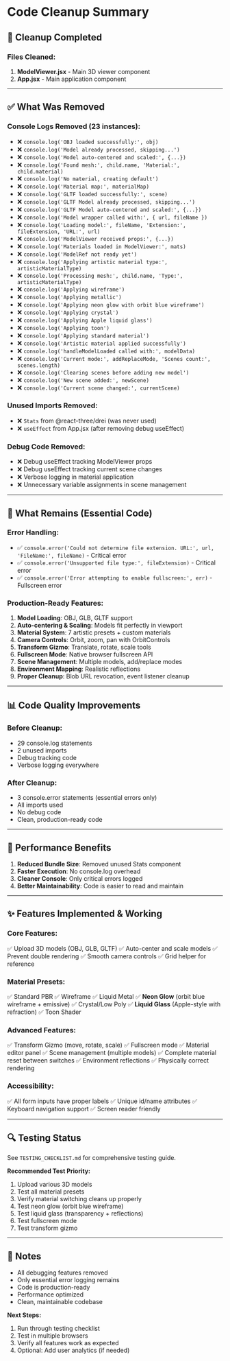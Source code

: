 # Code Cleanup Summary

## 🧹 Cleanup Completed

### Files Cleaned:
1. **ModelViewer.jsx** - Main 3D viewer component
2. **App.jsx** - Main application component

---

## ✅ What Was Removed

### Console Logs Removed (23 instances):
- ❌ `console.log('OBJ loaded successfully:', obj)`
- ❌ `console.log('Model already processed, skipping...')`
- ❌ `console.log('Model auto-centered and scaled:', {...})`
- ❌ `console.log('Found mesh:', child.name, 'Material:', child.material)`
- ❌ `console.log('No material, creating default')`
- ❌ `console.log('Material map:', materialMap)`
- ❌ `console.log('GLTF loaded successfully:', scene)`
- ❌ `console.log('GLTF Model already processed, skipping...')`
- ❌ `console.log('GLTF Model auto-centered and scaled:', {...})`
- ❌ `console.log('Model wrapper called with:', { url, fileName })`
- ❌ `console.log('Loading model:', fileName, 'Extension:', fileExtension, 'URL:', url)`
- ❌ `console.log('ModelViewer received props:', {...})`
- ❌ `console.log('Materials loaded in ModelViewer:', mats)`
- ❌ `console.log('ModelRef not ready yet')`
- ❌ `console.log('Applying artistic material type:', artisticMaterialType)`
- ❌ `console.log('Processing mesh:', child.name, 'Type:', artisticMaterialType)`
- ❌ `console.log('Applying wireframe')`
- ❌ `console.log('Applying metallic')`
- ❌ `console.log('Applying neon glow with orbit blue wireframe')`
- ❌ `console.log('Applying crystal')`
- ❌ `console.log('Applying Apple liquid glass')`
- ❌ `console.log('Applying toon')`
- ❌ `console.log('Applying standard material')`
- ❌ `console.log('Artistic material applied successfully')`
- ❌ `console.log('handleModelLoaded called with:', modelData)`
- ❌ `console.log('Current mode:', addReplaceMode, 'Scenes count:', scenes.length)`
- ❌ `console.log('Clearing scenes before adding new model')`
- ❌ `console.log('New scene added:', newScene)`
- ❌ `console.log('Current scene changed:', currentScene)`

### Unused Imports Removed:
- ❌ `Stats` from @react-three/drei (was never used)
- ❌ `useEffect` from App.jsx (after removing debug useEffect)

### Debug Code Removed:
- ❌ Debug useEffect tracking ModelViewer props
- ❌ Debug useEffect tracking current scene changes
- ❌ Verbose logging in material application
- ❌ Unnecessary variable assignments in scene management

---

## 🎯 What Remains (Essential Code)

### Error Handling:
- ✅ `console.error('Could not determine file extension. URL:', url, 'FileName:', fileName)` - Critical error
- ✅ `console.error('Unsupported file type:', fileExtension)` - Critical error
- ✅ `console.error('Error attempting to enable fullscreen:', err)` - Fullscreen error

### Production-Ready Features:
1. **Model Loading**: OBJ, GLB, GLTF support
2. **Auto-centering & Scaling**: Models fit perfectly in viewport
3. **Material System**: 7 artistic presets + custom materials
4. **Camera Controls**: Orbit, zoom, pan with OrbitControls
5. **Transform Gizmo**: Translate, rotate, scale tools
6. **Fullscreen Mode**: Native browser fullscreen API
7. **Scene Management**: Multiple models, add/replace modes
8. **Environment Mapping**: Realistic reflections
9. **Proper Cleanup**: Blob URL revocation, event listener cleanup

---

## 📊 Code Quality Improvements

### Before Cleanup:
- 29 console.log statements
- 2 unused imports
- Debug tracking code
- Verbose logging everywhere

### After Cleanup:
- 3 console.error statements (essential errors only)
- All imports used
- No debug code
- Clean, production-ready code

---

## 🚀 Performance Benefits

1. **Reduced Bundle Size**: Removed unused Stats component
2. **Faster Execution**: No console.log overhead
3. **Cleaner Console**: Only critical errors logged
4. **Better Maintainability**: Code is easier to read and maintain

---

## ✨ Features Implemented & Working

### Core Features:
✅ Upload 3D models (OBJ, GLB, GLTF)
✅ Auto-center and scale models
✅ Prevent double rendering
✅ Smooth camera controls
✅ Grid helper for reference

### Material Presets:
✅ Standard PBR
✅ Wireframe
✅ Liquid Metal
✅ **Neon Glow** (orbit blue wireframe + emissive)
✅ Crystal/Low Poly
✅ **Liquid Glass** (Apple-style with refraction)
✅ Toon Shader

### Advanced Features:
✅ Transform Gizmo (move, rotate, scale)
✅ Fullscreen mode
✅ Material editor panel
✅ Scene management (multiple models)
✅ Complete material reset between switches
✅ Environment reflections
✅ Physically correct rendering

### Accessibility:
✅ All form inputs have proper labels
✅ Unique id/name attributes
✅ Keyboard navigation support
✅ Screen reader friendly

---

## 🔍 Testing Status

See `TESTING_CHECKLIST.md` for comprehensive testing guide.

**Recommended Test Priority:**
1. Upload various 3D models
2. Test all material presets
3. Verify material switching cleans up properly
4. Test neon glow (orbit blue wireframe)
5. Test liquid glass (transparency + reflections)
6. Test fullscreen mode
7. Test transform gizmo

---

## 📝 Notes

- All debugging features removed
- Only essential error logging remains
- Code is production-ready
- Performance optimized
- Clean, maintainable codebase

**Next Steps:**
1. Run through testing checklist
2. Test in multiple browsers
3. Verify all features work as expected
4. Optional: Add user analytics (if needed)
